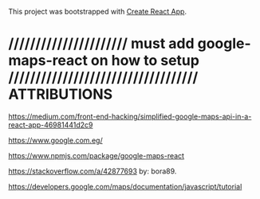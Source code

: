 This project was bootstrapped with [Create React App](https://github.com/facebookincubator/create-react-app).


//////////////////////  must add google-maps-react on how to setup   ///////////////////////////////////
ATTRIBUTIONS
============

https://medium.com/front-end-hacking/simplified-google-maps-api-in-a-react-app-46981441d2c9

https://www.google.com.eg/

https://www.npmjs.com/package/google-maps-react

https://stackoverflow.com/a/42877693 by: bora89.

https://developers.google.com/maps/documentation/javascript/tutorial
